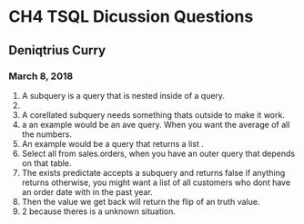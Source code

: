 # CH4 TSQL Dicussion Questions
## Deniqtrius Curry
### March 8, 2018

1. A subquery is a query that is nested inside of a query.
1. 
1. A corellated subquery needs something thats outside to make it work.
1. a an example would be an ave query. When you want the average of all the numbers.
1. An example would be a query that returns a list . 
1. Select all from sales.orders, when you have an outer query that depends on that table.
1. The exists predictate accepts a subquery and returns false if anything returns otherwise, you might want a list of all customers who dont have an order date with in the past year.
1. Then the value we get back will return the flip of an truth value.
1. 2 because theres is a unknown situation.
